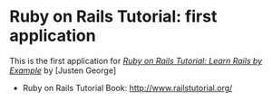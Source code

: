 # Ruby on Rails Tutorial: first application

This is the first application for
[*Ruby on Rails Tutorial: Learn Rails by Example*](http://railstutorial.org/) 
by [Justen George]
* Ruby on Rails Tutorial Book: http://www.railstutorial.org/


